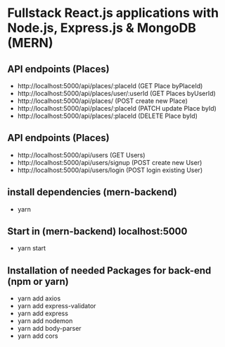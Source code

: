 # Fullstack React.js applications with Node.js, Express.js & MongoDB (MERN)

## API endpoints (Places)

- http://localhost:5000/api/places/:placeId (GET Place byPlaceId)
- http://localhost:5000/api/places/user/:userId (GET Places byUserId)
- http://localhost:5000/api/places/ (POST create new Place)
- http://localhost:5000/api/places/:placeId (PATCH update Place byId)
- http://localhost:5000/api/places/:placeId (DELETE Place byId)

## API endpoints (Places)

- http://localhost:5000/api/users (GET Users)
- http://localhost:5000/api/users/signup (POST create new User)
- http://localhost:5000/api/users/login (POST login existing User)

## install dependencies (mern-backend)

- yarn

## Start in (mern-backend) localhost:5000

- yarn start

## Installation of needed Packages for back-end (npm or yarn)

- yarn add axios
- yarn add express-validator
- yarn add express
- yarn add nodemon
- yarn add body-parser
- yarn add cors
